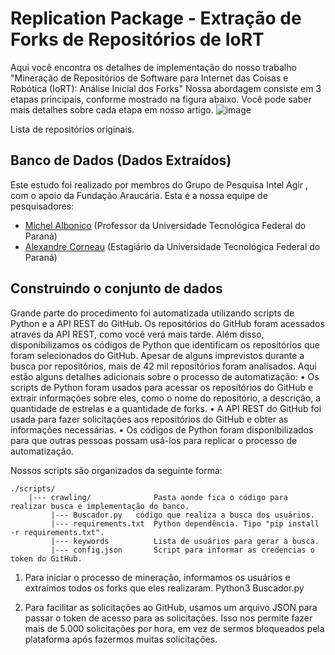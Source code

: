 # Replication Package - Extração de Forks de Repositórios de IoRT

Aqui você encontra os detalhes de implementação do nosso trabalho "Mineração de Repositórios de Software para Internet das Coisas e Robótica (IoRT): Análise Inicial dos Forks"
Nossa abordagem consiste em 3 etapas principais, conforme mostrado na figura abaixo. Você pode saber mais detalhes sobre cada etapa em nosso artigo.
![image](https://github.com/IntelAgir-Research-Group/iort-forks-replication/assets/106288769/1319dc1b-4326-4e4e-a362-2bd6bd2bd723)



Lista de repositórios originais.

## Banco de Dados (Dados Extraídos)
Este estudo foi realizado por membros do Grupo de Pesquisa Intel Agir , com o apoio da Fundação Araucária. Esta é a nossa equipe de pesquisadores:

- [Michel Albonico](https://michelalbonico.github.io) (Professor da Universidade Tecnológica Federal do Paraná)
- [Alexandre Corneau](https://github.com/ALEXANDRECORNEAU) (Estagiário da Universidade Tecnológica Federal do Paraná)

## Construindo o conjunto de dados
Grande parte do procedimento foi automatizada utilizando scripts de Python e a API REST do GitHub. Os repositórios do GitHub foram acessados através da API REST, como você verá mais tarde. Além disso, disponibilizamos os códigos de Python que identificam os repositórios que foram selecionados do GitHub. Apesar de alguns imprevistos durante a busca por repositórios, mais de 42 mil repositórios foram analisados.
Aqui estão alguns detalhes adicionais sobre o processo de automatização:
• Os scripts de Python foram usados para acessar os repositórios do GitHub e extrair informações sobre eles, como o nome do repositório, a descrição, a quantidade de estrelas e a quantidade de forks.
• A API REST do GitHub foi usada para fazer solicitações aos repositórios do GitHub e obter as informações necessárias.
• Os códigos de Python foram disponibilizados para que outras pessoas possam usá-los para replicar o processo de automatização.

Nossos scripts são organizados da seguinte forma:

````
./scripts/
    |--- crawling/     		    Pasta aonde fica o código para realizar busca e implementação do banco.
         |--- Buscador.py   código que realiza a busca dos usuários.
         |--- requirements.txt  Python dependência. Tipo "pip install -r requirements.txt".
         |--- keywords          Lista de usuários para gerar a busca.
         |--- config.json	    Script para informar as credencias o token do GitHub.
````

1. Para iniciar o processo de mineração, informamos os usuários e extraímos todos os forks que eles realizaram.
Python3 Buscador.py

2. Para facilitar as solicitações ao GitHub, usamos um arquivo JSON para passar o token de acesso para as solicitações. Isso nos permite fazer mais de 5.000 solicitações por hora, em vez de sermos bloqueados pela plataforma após fazermos muitas solicitações.


